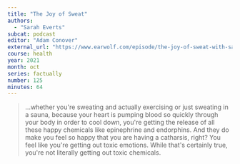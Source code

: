 ```yaml
---
title: "The Joy of Sweat"
authors:
  - "Sarah Everts"
subcat: podcast
editor: "Adam Conover"
external_url: "https://www.earwolf.com/episode/the-joy-of-sweat-with-sarah-everts/"
course: health
year: 2021
month: oct
series: factually
number: 125
minutes: 64
---
```


> ...whether you're sweating and actually exercising or just sweating in a sauna, because your heart is pumping blood so quickly through your body in order to cool down, you're getting the release of all these happy chemicals like epinephrine and endorphins. And they do make you feel so happy that you are having a catharsis, right? You feel like you're getting out toxic emotions. While that's certainly true, you're not literally getting out toxic chemicals.

